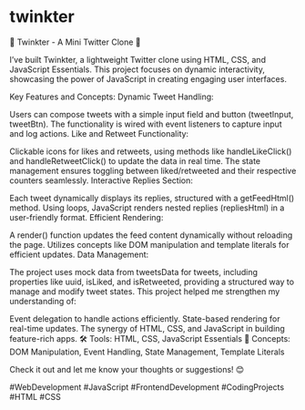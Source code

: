 # twinkter
🚀 Twinkter - A Mini Twitter Clone 🌟

I’ve built Twinkter, a lightweight Twitter clone using HTML, CSS, and JavaScript Essentials. This project focuses on dynamic interactivity, showcasing the power of JavaScript in creating engaging user interfaces.

Key Features and Concepts:
Dynamic Tweet Handling:

Users can compose tweets with a simple input field and button (tweetInput, tweetBtn). The functionality is wired with event listeners to capture input and log actions.
Like and Retweet Functionality:

Clickable icons for likes and retweets, using methods like handleLikeClick() and handleRetweetClick() to update the data in real time.
The state management ensures toggling between liked/retweeted and their respective counters seamlessly.
Interactive Replies Section:

Each tweet dynamically displays its replies, structured with a getFeedHtml() method.
Using loops, JavaScript renders nested replies (repliesHtml) in a user-friendly format.
Efficient Rendering:

A render() function updates the feed content dynamically without reloading the page.
Utilizes concepts like DOM manipulation and template literals for efficient updates.
Data Management:

The project uses mock data from tweetsData for tweets, including properties like uuid, isLiked, and isRetweeted, providing a structured way to manage and modify tweet states.
This project helped me strengthen my understanding of:

Event delegation to handle actions efficiently.
State-based rendering for real-time updates.
The synergy of HTML, CSS, and JavaScript in building feature-rich apps.
🛠️ Tools: HTML, CSS, JavaScript Essentials
🎯 Concepts: DOM Manipulation, Event Handling, State Management, Template Literals

Check it out and let me know your thoughts or suggestions! 😊

#WebDevelopment #JavaScript #FrontendDevelopment #CodingProjects #HTML #CSS
